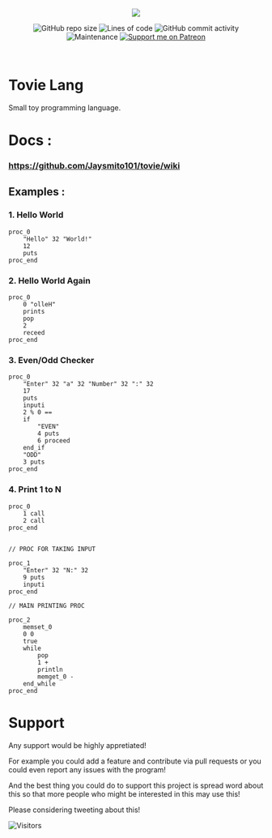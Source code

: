 <br/>
<p align="center">
    <img src="https://github.com/Jaysmito101/tovie/blob/master/recources/ReadmeHeader.png?raw=true" border="0"></
</p>

<br/>
<p align="center">
  <img alt="GitHub repo size" src="https://img.shields.io/github/repo-size/Jaysmito101/tovie?style=for-the-badge">
  <img alt="Lines of code" src="https://img.shields.io/tokei/lines/github/Jaysmito101/tovie?style=for-the-badge">
  <img alt="GitHub commit activity" src="https://img.shields.io/github/commit-activity/w/Jaysmito101/tovie?style=for-the-badge">
    <br>
    <img alt="Maintenance" src="https://img.shields.io/maintenance/yes/2021?style=for-the-badge">
    <a href="https://patreon.com/jaysmito101"><img src="https://img.shields.io/endpoint.svg?url=https%3A%2F%2Fshieldsio-patreon.vercel.app%2Fapi%3Fusername%3Djaysmito101%26type%3Dpledges&style=for-the-badge" alt="Support me on Patreon" /></a>
</p>
<br/>


# Tovie Lang

Small toy programming language.

# Docs : 
### https://github.com/Jaysmito101/tovie/wiki

## Examples :

### 1. Hello World

    proc_0
	    "Hello" 32 "World!"
	    12
	    puts
    proc_end

### 2. Hello World Again

    proc_0
    	0 "olleH"
    	prints
    	pop
    	2
    	receed
    proc_end
    

### 3. Even/Odd Checker

    proc_0
    	"Enter" 32 "a" 32 "Number" 32 ":" 32
    	17
    	puts
    	inputi
    	2 % 0 ==
    	if
    		"EVEN"
    		4 puts
    		6 proceed
    	end_if
    	"ODD"
    	3 puts
    proc_end

### 4. Print 1 to N

    proc_0
    	1 call
    	2 call
    proc_end
    
    
    // PROC FOR TAKING INPUT
    
    proc_1
    	"Enter" 32 "N:" 32
    	9 puts
    	inputi
    proc_end
    
    // MAIN PRINTING PROC
    
    proc_2
    	memset_0
    	0 0
    	true
    	while
    		pop
    		1 +
    		println
    		memget_0 -
    	end_while
    proc_end


# Support

Any support would be highly appretiated!

For example you could add a feature and contribute via pull requests or you could even report any issues with the program!

And the best thing you could do to support this project is spread word about this so that more people who might be interested in this may use this!

Please considering tweeting about this! 


<img alt="Visitors" src="https://visitor-badge.glitch.me/badge?page_id=Jaysmito101.tovie&left_color=gray&right_color=green&style=for-the-badge">
